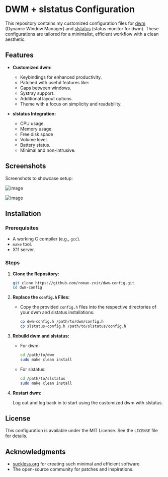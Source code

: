 # DWM + slstatus Configuration

This repository contains my customized configuration files for [dwm](https://dwm.suckless.org/) (Dynamic Window Manager) and [slstatus](https://tools.suckless.org/slstatus/) (status monitor for dwm). These configurations are tailored for a minimalist, efficient workflow with a clean aesthetic.

## Features

- **Customized dwm:**
  - Keybindings for enhanced productivity.
  - Patched with useful features like:
  - Gaps between windows.
  - Systray support.
  - Additional layout options.
  - Theme with a focus on simplicity and readability.

- **slstatus Integration:**
  - CPU usage.
  - Memory usage.
  - Free disk space
  - Volume level.
  - Battery status.
  - Minimal and non-intrusive.

## Screenshots

Screenshots to showcase setup:

![image](https://github.com/user-attachments/assets/6406b303-e3e9-44cd-b85c-edbb126fc6a8)

![image](https://github.com/user-attachments/assets/288b4adc-bba6-46f6-b34b-0e70dd9c6eee)


## Installation

### Prerequisites

- A working C compiler (e.g., `gcc`).
- `make` tool.
- X11 server.

### Steps

1. **Clone the Repository:**

   ```bash
   git clone https://github.com/roman-zvir/dwm-config.git
   cd dwm-config
   ```
2. **Replace the `config.h` Files:**
   - Copy the provided `config.h` files into the respective directories of your dwm and slstatus installations:
     
     ```bash
     cp dwm-config.h /path/to/dwm/config.h
     cp slstatus-config.h /path/to/slstatus/config.h
     ```

3. **Rebuild dwm and slstatus:**
   - For dwm:
     ```bash
     cd /path/to/dwm
     sudo make clean install
     ```
   - For slstatus:
     ```bash
     cd /path/to/slstatus
     sudo make clean install
     ```

4. **Restart dwm:**
   
   Log out and log back in to start using the customized dwm with slstatus.


## License

This configuration is available under the MIT License. See the `LICENSE` file for details.

## Acknowledgments

- [suckless.org](https://suckless.org/) for creating such minimal and efficient software.
- The open-source community for patches and inspirations.
